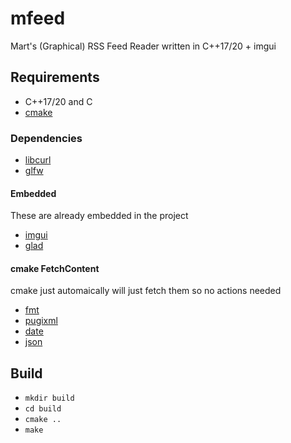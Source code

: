 # mfeed
Mart's (Graphical) RSS Feed Reader written in C++17/20 + imgui

## Requirements
* C++17/20 and C
* [cmake](https://cmake.org/)

### Dependencies
* [libcurl](https://curl.haxx.se/libcurl/)
* [glfw](https://www.glfw.org/)

#### Embedded
These are already embedded in the project
* [imgui](https://github.com/ocornut/imgui)
* [glad](https://glad.dav1d.de/)

#### cmake FetchContent
cmake just automaically will just fetch them so no actions needed
* [fmt](https://github.com/fmtlib/fmt)
* [pugixml](https://github.com/zeux/pugixml)
* [date](https://github.com/HowardHinnant/date)
* [json](https://github.com/nlohmann/json)

## Build
* `mkdir build`
* `cd build`
* `cmake ..`
* `make`


